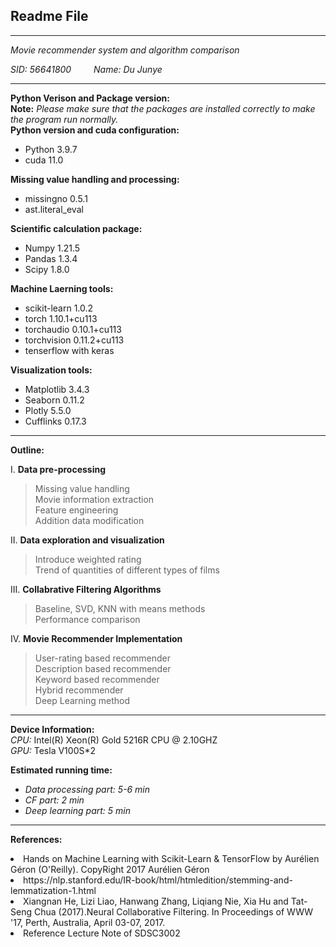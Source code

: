 ## Readme File 
****
  
*Movie recommender system and algorithm comparison*  

*SID: 56641800&emsp; &emsp; Name: Du Junye*  

****
**Python Verison and Package version:**   
**Note:** *Please make sure that the packages are installed correctly to make the program run normally.*    
**Python version and cuda configuration:**
+ Python 3.9.7
+ cuda 11.0     

**Missing value handling and processing:**
+ missingno  0.5.1
+ ast.literal_eval 

**Scientific calculation package:**
+ Numpy 1.21.5
+ Pandas 1.3.4  
+ Scipy 1.8.0

**Machine Laerning tools:**
+ scikit-learn 1.0.2
+ torch                     1.10.1+cu113             
+ torchaudio                0.10.1+cu113            
+ torchvision               0.11.2+cu113  
+ tenserflow with keras     

**Visualization tools:**
+ Matplotlib 3.4.3
+ Seaborn 0.11.2
+ Plotly 5.5.0
+ Cufflinks 0.17.3
****
<b> Outline: </b>  
 
I. <b>Data pre-processing</b><br>  
> Missing value handling   
> Movie information extraction   
> Feature engineering   
> Addition data modification 

II. <b>Data exploration and visualization</b><br>   
> Introduce weighted rating   
> Trend of quantities of different types of films 

III. <b>Collabrative Filtering Algorithms</b><br> 
> Baseline, SVD, KNN with means methods   
> Performance comparison 


IV. <b> Movie Recommender Implementation</b><br> 
> User-rating based recommender   
> Description based recommender   
> Keyword based recommender   
> Hybrid recommender   
> Deep Learning method 

****
**Device Information:**  
*CPU:* Intel(R) Xeon(R) Gold 5216R CPU @ 2.10GHZ   
*GPU:* Tesla V100S*2   

**Estimated running time:**  
+ *Data processing part: 5-6 min*
+ *CF part: 2 min* 
+ *Deep learning part: 5 min* 


****
<b> References: </b>
<li>Hands on Machine Learning with Scikit-Learn & TensorFlow by Aurélien Géron (O'Reilly). CopyRight 2017 Aurélien Géron  </li>
<li>https://nlp.stanford.edu/IR-book/html/htmledition/stemming-and-lemmatization-1.html</li>
<li>Xiangnan He, Lizi Liao, Hanwang Zhang, Liqiang Nie, Xia Hu and Tat-Seng Chua (2017).Neural Collaborative Filtering. In Proceedings of WWW '17, Perth, Australia, April 03-07, 2017.</li>
<li>Reference Lecture Note of SDSC3002




